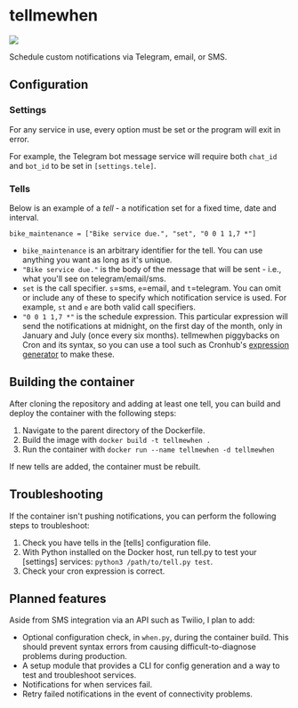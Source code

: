 # tellmewhen

![](https://img.shields.io/badge/status-under%20development-orange)

Schedule custom notifications via Telegram, email, or SMS.

## Configuration

### Settings

For any service in use, every option must be set or the program will exit in error. 

For example, the Telegram bot message service will require both `chat_id` and `bot_id` to be set in `[settings.tele]`.

### Tells

Below is an example of a *tell* - a notification set for a fixed time, date and interval.

```bike_maintenance = ["Bike service due.", "set", "0 0 1 1,7 *"]```

- `bike_maintenance` is an arbitrary identifier for the tell. You can use anything you want as long as it's unique.
- `"Bike service due."` is the body of the message that will be sent - i.e., what you'll see on telegram/email/sms.
- `set` is the call specifier. `s`=sms, `e`=email, and `t`=telegram. You can omit or include any of these to specify which notification service is used. For example, `st` and `e` are both valid call specifiers.
- `"0 0 1 1,7 *"` is the schedule expression. This particular expression will send the notifications at midnight, on the first day of the month, only in January and July (once every six months). tellmewhen piggybacks on Cron and its syntax, so you can use a tool such as Cronhub's [expression generator](https://crontab.cronhub.io/) to make these.

## Building the container

After cloning the repository and adding at least one tell, you can build and deploy the container with the following steps:

1) Navigate to the parent directory of the Dockerfile.
2) Build the image with `docker build -t tellmewhen .`
3) Run the container with `docker run --name tellmewhen -d tellmewhen`

If new tells are added, the container must be rebuilt.

## Troubleshooting

If the container isn't pushing notifications, you can perform the following steps to troubleshoot:

1) Check you have tells in the [tells] configuration file.
2) With Python installed on the Docker host, run tell.py to test your [settings] services: `python3 /path/to/tell.py test`.
3) Check your cron expression is correct.

## Planned features

Aside from SMS integration via an API such as Twilio, I plan to add:

- Optional configuration check, in `when.py`, during the container build. This should prevent syntax errors from causing difficult-to-diagnose problems during production.
- A setup module that provides a CLI for config generation and a way to test and troubleshoot services.
- Notifications for when services fail.
- Retry failed notifications in the event of connectivity problems.

